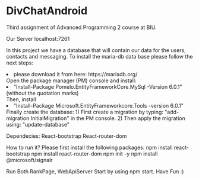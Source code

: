 # DivChatAndroid
Third assignment of Advanced Programming 2 course at BIU.

Our Server localhost:7261

In this project we have a database that will contain our data for the users, contacts and messaging.
To install the maria-db data base please follow the next steps:
<li>
please download it from here: https://mariadb.org/
</li>
 Open the package manager (PM) console and install:
<li>
"Install-Package Pomelo.EntityFrameworkCore.MySql -Version 6.0.1"
(without the quotation marks)
</li>
Then, install 
<li>
"Install-Package Microsoft.EntityFrameworkcore.Tools -version 6.0.1"
</li>
Finally create the database:
	1) First create a migration by typing: "add-migration InitialMigration" 
	   in the PM console. 
	2) Then apply the migration using: "update-database"


Dependecies:
React-bootstrap
React-router-dom

How to run it? Please first install the following packages:
npm install react-bootstrap
npm install react-router-dom
npm init -y
npm install @microsoft/signalr

Run Both RankPage, WebApiServer
Start by using npm start.
Have Fun :)
